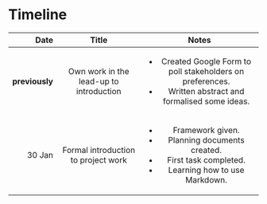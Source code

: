 # Timeline

|Date|Title|Notes|
|---:|:---:|:---:|
|**previously**|Own work in the lead-up to introduction|<ul><li>Created Google Form to poll stakeholders on preferences.<li>Written abstract and formalised some ideas.</ul>|
|30 Jan|Formal introduction to project work|<ul><li>Framework given. <li>Planning documents created.<li>First task completed.<li>Learning how to use Markdown.</ul>|
